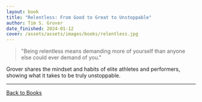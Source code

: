 ```yaml
---
layout: book
title: "Relentless: From Good to Great to Unstoppable"
author: Tim S. Grover
date_finished: 2024-01-12
cover: /assets/assets/images/books/relentless.jpg
---
```


> "Being relentless means demanding more of yourself than anyone else could ever demand of you."

Grover shares the mindset and habits of elite athletes and performers, showing what it takes to be truly unstoppable.

---

[Back to Books](/books) 